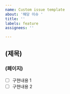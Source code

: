 ```yaml
---
name: Custom issue template
about: '해당 이슈 '
title: ''
labels: feature
assignees: ''

---
```


## (제목)
### (페이지)
- [ ] 구현내용 1
- [ ] 구현내용 2
